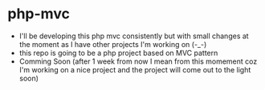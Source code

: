 # php-mvc
* I'll be developing this php mvc consistently but with small changes at the moment as I have other projects I'm working on (-_-)
* this repo is going to be a php project based on MVC pattern
* Comming Soon (after 1 week from now I mean from this momement coz I'm working on a nice project and the project will come out to the light soon)
